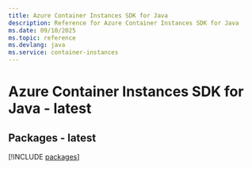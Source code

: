 ```yaml
---
title: Azure Container Instances SDK for Java
description: Reference for Azure Container Instances SDK for Java
ms.date: 09/10/2025
ms.topic: reference
ms.devlang: java
ms.service: container-instances
---
```

# Azure Container Instances SDK for Java - latest
## Packages - latest
[!INCLUDE [packages](container-instances-index.md)]